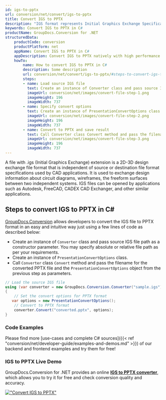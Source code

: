 ```yaml
---
id: igs-to-pptx
url: conversion/net/convert/igs-to-pptx
title: Convert IGS to PPTX
description: "IGS format represents Initial Graphics Exchange Specification (IGES) with .igs extension. Learn how to convert IGS to PPTX file programmatically in C# language using GroupDocs.Conversion for .NET library."
keywords: Convert IGS to PPTX in C#
productName: GroupDocs.Conversion for .NET
structuredData:
    productCode: conversion
    productPlatform: net
    appName: Convert IGS to PPTX in C#
    appDescription: Convert IGS to PPTX natively with high performance using C# language and server side GroupDocs.Conversion for .NET APIs, without the use of any software like Microsoft or Open Office.
    howTo:
        name: How to convert IGS to PPTX in C# 
        description: Some description
        url: conversion/net/convert/igs-to-pptx/#steps-to-convert-igs-to-pptx-in-c
        steps:
        - name: Load source IGS file 
          text: Create an instance of Converter class and pass source IGS file path as a constructor parameter. You may specify absolute or relative file path as per your requirements. 
          imageUrl: conversion/net/images/convert-file-step-1.png
          imageHeight: 196
          imageWidth: 737
        - name: Specify convert options 
          text: Create an instance of PresentationConvertOptions class.
          imageUrl: conversion/net/images/convert-file-step-2.png
          imageHeight: 196
          imageWidth: 737
        - name: Convert to PPTX and save result 
          text: Call Converter class Convert method and pass the filename for the converted HTML file and the PresentationConvertOptions object from the previous step as parameters.
          imageUrl: conversion/net/images/convert-file-step-3.png
          imageHeight: 196
          imageWidth: 737
---
```


A file with .igs (Initial Graphics Exchange) extension is a 2D-3D design exchange file format that is independent of source or destination file format specifications used by CAD applications. It is used to exchange design information about circuit diagrams, wireframes, the freeform surfaces between two independent systems. IGS files can be opened by applications such as Autodesk, FreeCAD, CADEX CAD Exchanger, and other similar applications.

## Steps to convert IGS to PPTX in C#

[GroupDocs.Conversion](https://products.groupdocs.com/conversion/net) allows developers to convert the IGS file to PPTX format in an easy and intuitive way just using a few lines of code as described below:

* Create an instance of `Converter` class and pass source IGS file path as a constructor parameter. You may specify absolute or relative file path as per your requirements. 
* Create an instance of `PresentationConvertOptions` class.
* Call `Converter` class `Convert` method and pass the filename for the converted PPTX file and the `PresentationConvertOptions` object from the previous step as parameters.

```csharp
// Load the source IGS file
using (var converter = new GroupDocs.Conversion.Converter("sample.igs"))
{
    // Set the convert options for PPTX format
   var options = new PresentationConvertOptions();
    // Convert to PPTX format
    converter.Convert("converted.pptx", options);
}
```

### Code Examples

Please find more [use-cases and complete C# sources]({{< ref "conversion/net/developer-guide/examples-and-demos.md" >}}) of our backend and frontend examples and try them for free!

### IGS to PPTX Live Demo

GroupDocs.Conversion for .NET provides an online [**IGS to PPTX converter**](https://products.groupdocs.app/conversion/igs-to-pptx), which allows you to try it for free and check conversion quality and accuracy.

[!["Convert IGS to PPTX"](conversion/net/images/convert-to-pptx/convert-igs-to-pptx.png)](https://products.groupdocs.app/conversion/igs-to-pptx)